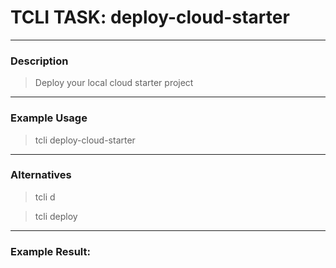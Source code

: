 # TCLI TASK: deploy-cloud-starter

---
### Description
> Deploy your local cloud starter project

---
### Example Usage
> tcli deploy-cloud-starter

---
### Alternatives
> tcli d

> tcli deploy


---
### Example Result:
